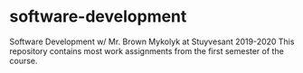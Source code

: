 # software-development
Software Development w/ Mr. Brown Mykolyk at Stuyvesant 2019-2020
This repository contains most work assignments from the first semester of the course.

